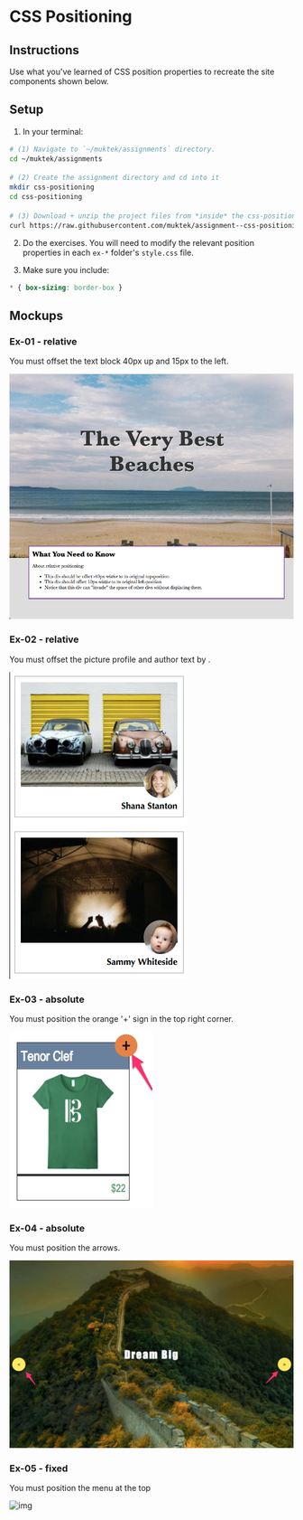 # CSS Positioning

## Instructions

Use what you've learned of CSS position properties to recreate the site components shown below.


## Setup

1. In your terminal:
  ```sh
  # (1) Navigate to `~/muktek/assignments` directory.
  cd ~/muktek/assignments

  # (2) Create the assignment directory and cd into it
  mkdir css-positioning
  cd css-positioning

  # (3) Download + unzip the project files from *inside* the css-positioning directory.
  curl https://raw.githubusercontent.com/muktek/assignment--css-positioning/master/assignment-files.zip > assignment-files.zip
  ```

2. Do the exercises. You will need to modify the relevant position properties in each `ex-*` folder's `style.css` file.

3. Make sure you include:
  ```css
  * { box-sizing: border-box }
  ```


## Mockups

### Ex-01 - relative

You must offset the text block 40px up and 15px to the left.

![img](/mockups/01-relative-positioning.png)

### Ex-02 - relative

You must offset the picture profile and author text by .

![img](/mockups/02-relative-positioning.png)

### Ex-03 - absolute

You must position the orange '+' sign in the top right corner.

![img](/mockups/03-absolute-positioning.png)

### Ex-04 - absolute

You must position the arrows.

![img](/mockups/04-absolute-positioning.png)

### Ex-05 - fixed

You must position the menu at the top

![img](/mockups/05-fixed-positioning.gif)
